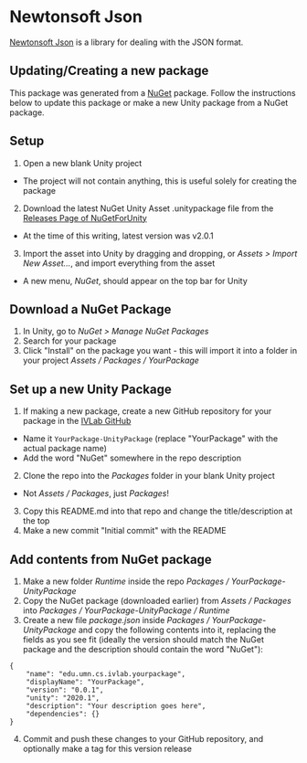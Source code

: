 # Newtonsoft Json

[Newtonsoft Json](https://github.com/JamesNK/Newtonsoft.Json) is a library for
dealing with the JSON format.

## Updating/Creating a new package

This package was generated from a [NuGet](https://www.nuget.org/) package.
Follow the instructions below to update this package or make a new Unity package
from a NuGet package.


## Setup

1. Open a new blank Unity project
  - The project will not contain anything, this is useful solely for creating
    the package
2. Download the latest NuGet Unity Asset .unitypackage file from the [Releases Page of
NuGetForUnity](https://github.com/GlitchEnzo/NuGetForUnity/releases/)
  - At the time of this writing, latest version was v2.0.1
3. Import the asset into Unity by dragging and dropping, or *Assets > Import New
   Asset...*, and import everything from the asset
  - A new menu, *NuGet*, should appear on the top bar for Unity


## Download a NuGet Package

1. In Unity, go to *NuGet > Manage NuGet Packages*
2. Search for your package
3. Click "Install" on the package you want - this will import it into a folder
   in your project *Assets / Packages / YourPackage*


## Set up a new Unity Package

1. If making a new package, create a new GitHub repository for your package in
the [IVLab GitHub](https://github.umn.edu/ivlab-cs)
  - Name it `YourPackage-UnityPackage` (replace "YourPackage" with the actual
    package name)
  - Add the word "NuGet" somewhere in the repo description
2. Clone the repo into the *Packages* folder in your blank Unity project
  - Not *Assets / Packages*, just *Packages*!
3. Copy this README.md into that repo and change the title/description at the top
4. Make a new commit "Initial commit" with the README


## Add contents from NuGet package

1. Make a new folder *Runtime* inside the repo *Packages / YourPackage-UnityPackage*
2. Copy the NuGet package (downloaded earlier) from *Assets / Packages* into
   *Packages / YourPackage-UnityPackage / Runtime*
3. Create a new file *package.json* inside *Packages / YourPackage-UnityPackage*
   and copy the following contents into it, replacing the fields as you see fit
   (ideally the version should match the NuGet package and the description
   should contain the word "NuGet"):

```
{
    "name": "edu.umn.cs.ivlab.yourpackage",
    "displayName": "YourPackage",
    "version": "0.0.1",
    "unity": "2020.1",
    "description": "Your description goes here",
    "dependencies": {}
}
```

4. Commit and push these changes to your GitHub repository, and optionally make
   a tag for this version release
